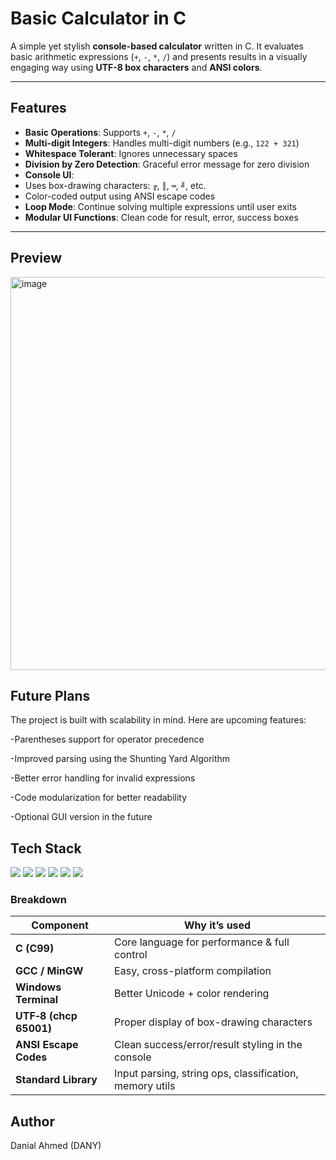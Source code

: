 # Basic Calculator in C

A simple yet stylish **console-based calculator** written in C. It evaluates basic arithmetic expressions (`+`, `-`, `*`, `/`) and presents results in a visually engaging way using **UTF-8 box characters** and **ANSI colors**.

---

## Features

-  **Basic Operations**: Supports `+`, `-`, `*`, `/`
-  **Multi-digit Integers**: Handles multi-digit numbers (e.g., `122 + 321`)
-  **Whitespace Tolerant**: Ignores unnecessary spaces
-  **Division by Zero Detection**: Graceful error message for zero division
-  **Console UI**: 
  - Uses box-drawing characters: `╔`, `║`, `═`, `╝`, etc.
  - Color-coded output using ANSI escape codes
- **Loop Mode**: Continue solving multiple expressions until user exits
- **Modular UI Functions**: Clean code for result, error, success boxes

---

## Preview

<img width="1119" height="629" alt="image" src="https://github.com/user-attachments/assets/f84c5d98-c80d-475a-9cb6-3c5d872a2509" />


## Future Plans
The project is built with scalability in mind. Here are upcoming features:

 -Parentheses support for operator precedence

 -Improved parsing using the Shunting Yard Algorithm

 -Better error handling for invalid expressions

 -Code modularization for better readability

 -Optional GUI version in the future

## Tech Stack

<p align="left">
  <img src="https://img.shields.io/badge/C-STD%20C99-00599C?logo=c&logoColor=white" />
  <img src="https://img.shields.io/badge/GCC-Compiler-4EAA25?logo=gnu&logoColor=white" />
  <img src="https://img.shields.io/badge/Windows%20Terminal-CLI-4D4D4D?logo=windows&logoColor=white" />
  <img src="https://img.shields.io/badge/UTF--8%20(chcp%2065001)-Encoding-000000" />
  <img src="https://img.shields.io/badge/ANSI%20Colors-Console%20Styling-FF4C00" />
  <img src="https://img.shields.io/badge/Standard%20Library-stdio.h%20%7C%20string.h%20%7C%20ctype.h%20%7C%20stdlib.h-6E6E6E" />
</p>

### Breakdown

| Component            | Why it’s used                                         |
|---------------------|--------------------------------------------------------|
| **C (C99)**         | Core language for performance & full control           |
| **GCC / MinGW**     | Easy, cross-platform compilation                       |
| **Windows Terminal**| Better Unicode + color rendering                       |
| **UTF‑8 (chcp 65001)** | Proper display of box-drawing characters              |
| **ANSI Escape Codes** | Clean success/error/result styling in the console     |
| **Standard Library**| Input parsing, string ops, classification, memory utils|



## Author
Danial Ahmed (DANY)
